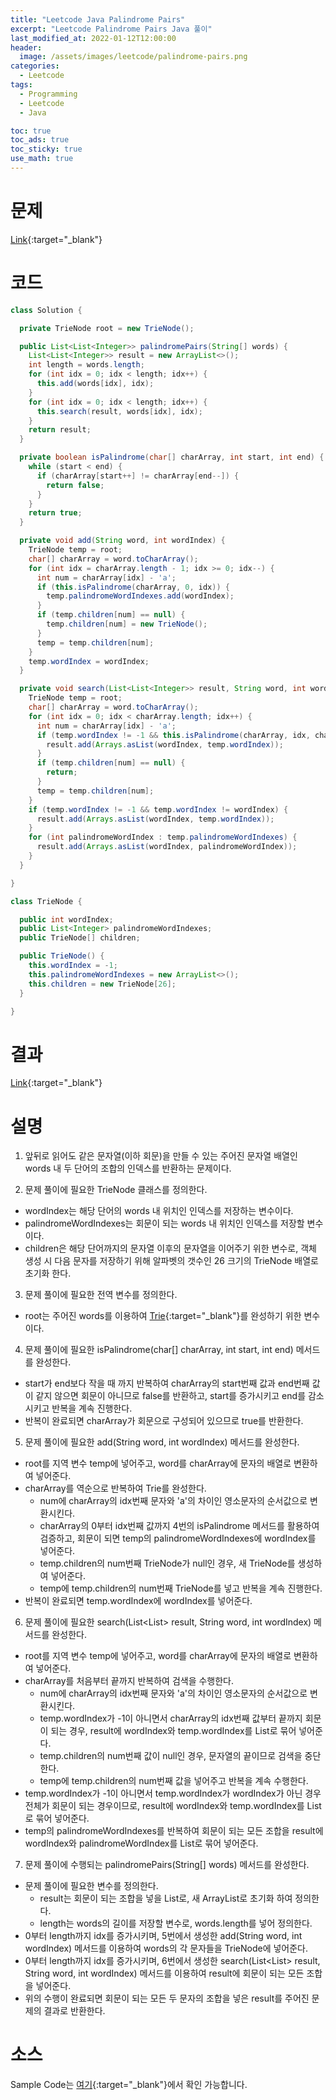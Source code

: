 ```yaml
---
title: "Leetcode Java Palindrome Pairs"
excerpt: "Leetcode Palindrome Pairs Java 풀이"
last_modified_at: 2022-01-12T12:00:00
header:
  image: /assets/images/leetcode/palindrome-pairs.png
categories:
  - Leetcode
tags:
  - Programming
  - Leetcode
  - Java

toc: true
toc_ads: true
toc_sticky: true
use_math: true
---
```

# 문제
[Link](https://leetcode.com/problems/palindrome-pairs/){:target="_blank"}

# 코드
```java
class Solution {

  private TrieNode root = new TrieNode();

  public List<List<Integer>> palindromePairs(String[] words) {
    List<List<Integer>> result = new ArrayList<>();
    int length = words.length;
    for (int idx = 0; idx < length; idx++) {
      this.add(words[idx], idx);
    }
    for (int idx = 0; idx < length; idx++) {
      this.search(result, words[idx], idx);
    }
    return result;
  }

  private boolean isPalindrome(char[] charArray, int start, int end) {
    while (start < end) {
      if (charArray[start++] != charArray[end--]) {
        return false;
      }
    }
    return true;
  }

  private void add(String word, int wordIndex) {
    TrieNode temp = root;
    char[] charArray = word.toCharArray();
    for (int idx = charArray.length - 1; idx >= 0; idx--) {
      int num = charArray[idx] - 'a';
      if (this.isPalindrome(charArray, 0, idx)) {
        temp.palindromeWordIndexes.add(wordIndex);
      }
      if (temp.children[num] == null) {
        temp.children[num] = new TrieNode();
      }
      temp = temp.children[num];
    }
    temp.wordIndex = wordIndex;
  }

  private void search(List<List<Integer>> result, String word, int wordIndex) {
    TrieNode temp = root;
    char[] charArray = word.toCharArray();
    for (int idx = 0; idx < charArray.length; idx++) {
      int num = charArray[idx] - 'a';
      if (temp.wordIndex != -1 && this.isPalindrome(charArray, idx, charArray.length - 1)) {
        result.add(Arrays.asList(wordIndex, temp.wordIndex));
      }
      if (temp.children[num] == null) {
        return;
      }
      temp = temp.children[num];
    }
    if (temp.wordIndex != -1 && temp.wordIndex != wordIndex) {
      result.add(Arrays.asList(wordIndex, temp.wordIndex));
    }
    for (int palindromeWordIndex : temp.palindromeWordIndexes) {
      result.add(Arrays.asList(wordIndex, palindromeWordIndex));
    }
  }

}

class TrieNode {

  public int wordIndex;
  public List<Integer> palindromeWordIndexes;
  public TrieNode[] children;

  public TrieNode() {
    this.wordIndex = -1;
    this.palindromeWordIndexes = new ArrayList<>();
    this.children = new TrieNode[26];
  }

}
```

# 결과
[Link](https://leetcode.com/submissions/detail/618055953/){:target="_blank"}

# 설명
1. 앞뒤로 읽어도 같은 문자열(이하 회문)을 만들 수 있는 주어진 문자열 배열인 words 내 두 단어의 조합의 인덱스를 반환하는 문제이다.

2. 문제 풀이에 필요한 TrieNode 클래스를 정의한다.
- wordIndex는 해당 단어의 words 내 위치인 인덱스를 저장하는 변수이다.
- palindromeWordIndexes는 회문이 되는 words 내 위치인 인덱스를 저장할 변수이다.
- children은 해당 단어까지의 문자열 이후의 문자열을 이어주기 위한 변수로, 객체 생성 시 다음 문자를 저장하기 위해 알파벳의 갯수인 26 크기의 TrieNode 배열로 초기화 한다.

3. 문제 풀이에 필요한 전역 변수를 정의한다.
- root는 주어진 words를 이용하여 [Trie](https://en.wikipedia.org/wiki/Trie){:target="_blank"}를 완성하기 위한 변수이다.

4. 문제 풀이에 필요한 isPalindrome(char[] charArray, int start, int end) 메서드를 완성한다.
- start가 end보다 작을 때 까지 반복하여 charArray의 start번째 값과 end번째 값이 같지 않으면 회문이 아니므로 false를 반환하고, start를 증가시키고 end를 감소시키고 반복을 계속 진행한다.
- 반복이 완료되면 charArray가 회문으로 구성되어 있으므로 true를 반환한다.

5. 문제 풀이에 필요한 add(String word, int wordIndex) 메서드를 완성한다.
- root를 지역 변수 temp에 넣어주고, word를 charArray에 문자의 배열로 변환하여 넣어준다.
- charArray를 역순으로 반복하여 Trie를 완성한다.
  - num에 charArray의 idx번째 문자와 'a'의 차이인 영소문자의 순서값으로 변환시킨다.
  - charArray의 0부터 idx번째 값까지 4번의 isPalindrome 메서드를 활용하여 검증하고, 회문이 되면 temp의 palindromeWordIndexes에 wordIndex를 넣어준다.
  - temp.children의 num번째 TrieNode가 null인 경우, 새 TrieNode를 생성하여 넣어준다.
  - temp에 temp.children의 num번째 TrieNode를 넣고 반복을 계속 진행한다.
- 반복이 완료되면 temp.wordIndex에 wordIndex를 넣어준다.

6. 문제 풀이에 필요한 search(List<List<Integer>> result, String word, int wordIndex) 메서드를 완성한다.
- root를 지역 변수 temp에 넣어주고, word를 charArray에 문자의 배열로 변환하여 넣어준다.
- charArray를 처음부터 끝까지 반복하여 검색을 수행한다.
  - num에 charArray의 idx번째 문자와 'a'의 차이인 영소문자의 순서값으로 변환시킨다.
  - temp.wordIndex가 -1이 아니면서 charArray의 idx번째 값부터 끝까지 회문이 되는 경우, result에 wordIndex와 temp.wordIndex를 List로 묶어 넣어준다.
  - temp.children의 num번째 값이 null인 경우, 문자열의 끝이므로 검색을 중단한다.
  - temp에 temp.children의 num번째 값을 넣어주고 반복을 계속 수행한다.
- temp.wordIndex가 -1이 아니면서 temp.wordIndex가 wordIndex가 아닌 경우 전체가 회문이 되는 경우이므로, result에 wordIndex와 temp.wordIndex를 List로 묶어 넣어준다.
- temp의 palindromeWordIndexes를 반복하여 회문이 되는 모든 조합을 result에 wordIndex와 palindromeWordIndex를 List로 묶어 넣어준다.

7. 문제 풀이에 수행되는 palindromePairs(String[] words) 메서드를 완성한다.
- 문제 풀이에 필요한 변수를 정의한다.
  - result는 회문이 되는 조합을 넣을 List로, 새 ArrayList로 초기화 하여 정의한다.
  - length는 words의 길이를 저장할 변수로, words.length를 넣어 정의한다.
- 0부터 length까지 idx를 증가시키며, 5번에서 생성한 add(String word, int wordIndex) 메서드를 이용하여 words의 각 문자들을 TrieNode에 넣어준다.
- 0부터 length까지 idx를 증가시키며, 6번에서 생성한 search(List<List<Integer>> result, String word, int wordIndex) 메서드를 이용하여 result에 회문이 되는 모든 조합을 넣어준다.
- 위의 수행이 완료되면 회문이 되는 모든 두 문자의 조합을 넣은 result를 주어진 문제의 결과로 반환한다.

# 소스
Sample Code는 [여기](https://github.com/GracefulSoul/leetcode/blob/master/src/main/java/gracefulsoul/problems/PalindromePairs.java){:target="_blank"}에서 확인 가능합니다.